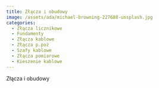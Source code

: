 ```yaml
---
title: Złącza i obudowy
image: /assets/ada/michael-browning-227688-unsplash.jpg
categories:
  - Złącza licznikowe
  - Fundamenty
  - Złącza kablowe
  - Złącza p.poż
  - Szafy kablowe
  - Złącza pomiarowe
  - Kieszenie kablowe
---
```


Złącza i obudowy

